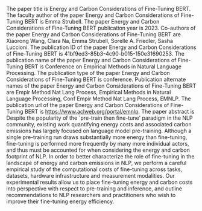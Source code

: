 The paper title is Energy and Carbon Considerations of Fine-Tuning BERT.
The faculty author of the paper Energy and Carbon Considerations of Fine-Tuning BERT is Emma Strubell.
The paper Energy and Carbon Considerations of Fine-Tuning BERT publication year is 2023.
Co-authors of the paper Energy and Carbon Considerations of Fine-Tuning BERT are Xiaorong Wang, Clara Na, Emma Strubell, Sorelle A. Friedler, Sasha Luccioni.
The publication ID of the paper Energy and Carbon Considerations of Fine-Tuning BERT is 41bf9ed3-85b3-4c90-b015-150e31690253.
The publication name of the paper Energy and Carbon Considerations of Fine-Tuning BERT is Conference on Empirical Methods in Natural Language Processing.
The publication type of the paper Energy and Carbon Considerations of Fine-Tuning BERT is conference.
Publication alternate names of the paper Energy and Carbon Considerations of Fine-Tuning BERT are Empir Method Nat Lang Process, Empirical Methods in Natural Language Processing, Conf Empir Method Nat Lang Process, EMNLP.
The publication url of the paper Energy and Carbon Considerations of Fine-Tuning BERT is https://www.aclweb.org/portal/emnlp.
The paper abstract is Despite the popularity of the `pre-train then fine-tune' paradigm in the NLP community, existing work quantifying energy costs and associated carbon emissions has largely focused on language model pre-training. Although a single pre-training run draws substantially more energy than fine-tuning, fine-tuning is performed more frequently by many more individual actors, and thus must be accounted for when considering the energy and carbon footprint of NLP. In order to better characterize the role of fine-tuning in the landscape of energy and carbon emissions in NLP, we perform a careful empirical study of the computational costs of fine-tuning across tasks, datasets, hardware infrastructure and measurement modalities. Our experimental results allow us to place fine-tuning energy and carbon costs into perspective with respect to pre-training and inference, and outline recommendations to NLP researchers and practitioners who wish to improve their fine-tuning energy efficiency.
